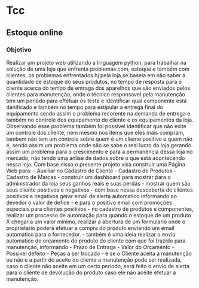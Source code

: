 # Tcc
## Estoque online

### Objetivo

Realizar um projeto web utilizando a linguagem python, para trabalhar na solução de uma loja que enfrenta problemas com, 
estoque e também com clientes, os problemas enfrentados hj pela loja se baseia em não saber a quantidade de estoque do seus produtos,
no tempo de resposta para o cliente acerca do tempo de entraga dos aparelhos que são enviados pelos clientes para manutenção, onde
o técnico responsavel pela manutenção tem um periodo para effetuar os teste e identificar qual componente está danificado e também no
tempo para estipular a entrega final do equipamento sendo assim o problema recorente na demanda de entrega e também no controle dos 
equipamento do cliente e os equipamentos da loja.
Observando esse problema também foi possivel identificar que não exite um controle dos cliente, nem mesmo nos items que eles mais compram, tambem não tem um controle sobre quem é um cliente positivo e quem não é, sendo assim um problema onde não se sabe o real lucro da loja gerando assim um problema para o crescimento e para a permanência dessa loja no mercado, não tendo uma anlise de dados sobre o que está acontecendo nessa loja.
Com base nisso o presente projeto visa construir uma Página Web para:
    - Auxiliar no Cadastro de Cliente
    - Cadastro de Produtos
    - Cadastro de Marcas
    - construir um dashboard para mostrar para o administrador da loja seus ganhos reais e suas perdas
    - mostrar quem são seus cliente positivos e negativos
    - com base nessa descoberta de clientes positivos e negativos gerar email de alerta automatico informando ao devedor o valor de defice
    - e para o positivo email com promoções especiais para clientes positivos
    - no cadastro de produtos e componentes, realizar um processo de automação para quando o estoque de um produto X chegar a um valor minimo, realizar a abertura de um formulario onde o proprietario podera efetuar a compra do produto enviando um email automatico para o fornecedor.
    - também é uma ideia realizar o envio automatico do orçamento do produto do cliente com que foi trazido para manutenção, informando
        - Prazo de Entraga
        - Valor do Orçamento
        - Possivel defeito
        - Peças a ser trocado
        - e se o Cliente aceita a manutenção ou não
    e a partir do aceite do cliente a manutenção pode ser realizada, caso o cliente não aceite em um certo periodo, será feito o envio de alerta para o cliente de devolução do produto caso ele não aceite efetuar a manutenção.



